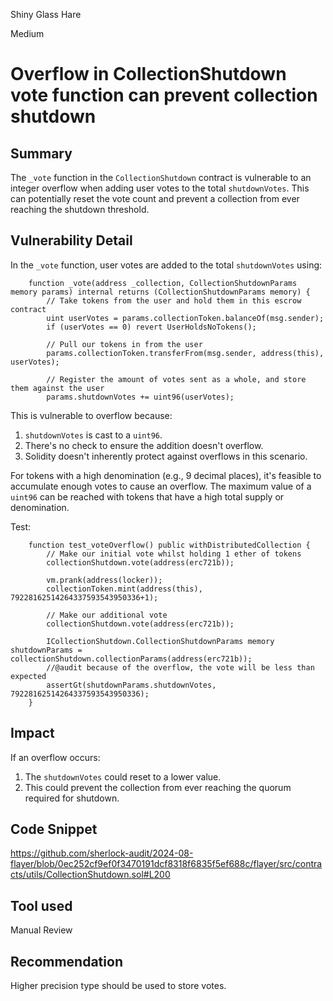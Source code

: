 Shiny Glass Hare

Medium

# Overflow in CollectionShutdown vote function can prevent collection shutdown

## Summary

The `_vote` function in the `CollectionShutdown` contract is vulnerable to an integer overflow when adding user votes to the total `shutdownVotes`. This can potentially reset the vote count and prevent a collection from ever reaching the shutdown threshold.


## Vulnerability Detail

In the `_vote` function, user votes are added to the total `shutdownVotes` using:

```solidity
    function _vote(address _collection, CollectionShutdownParams memory params) internal returns (CollectionShutdownParams memory) {
        // Take tokens from the user and hold them in this escrow contract
        uint userVotes = params.collectionToken.balanceOf(msg.sender);
        if (userVotes == 0) revert UserHoldsNoTokens();

        // Pull our tokens in from the user
        params.collectionToken.transferFrom(msg.sender, address(this), userVotes);

        // Register the amount of votes sent as a whole, and store them against the user
        params.shutdownVotes += uint96(userVotes);
```

This is vulnerable to overflow because:
1. `shutdownVotes` is cast to a `uint96`.
2. There's no check to ensure the addition doesn't overflow.
3. Solidity doesn't inherently protect against overflows in this scenario.

For tokens with a high denomination (e.g., 9 decimal places), it's feasible to accumulate enough votes to cause an overflow. The maximum value of a `uint96`  can be reached with tokens that have a high total supply or denomination.

Test:
```solidity 
    function test_voteOverflow() public withDistributedCollection {
        // Make our initial vote whilst holding 1 ether of tokens
        collectionShutdown.vote(address(erc721b));

        vm.prank(address(locker));
        collectionToken.mint(address(this), 79228162514264337593543950336+1);

        // Make our additional vote
        collectionShutdown.vote(address(erc721b));

        ICollectionShutdown.CollectionShutdownParams memory shutdownParams = collectionShutdown.collectionParams(address(erc721b));
        //@audit because of the overflow, the vote will be less than expected
        assertGt(shutdownParams.shutdownVotes, 79228162514264337593543950336);
    }
```

## Impact
If an overflow occurs:
1. The `shutdownVotes` could reset to a lower value.
2. This could prevent the collection from ever reaching the quorum required for shutdown.

## Code Snippet

https://github.com/sherlock-audit/2024-08-flayer/blob/0ec252cf9ef0f3470191dcf8318f6835f5ef688c/flayer/src/contracts/utils/CollectionShutdown.sol#L200

## Tool used

Manual Review

## Recommendation
Higher precision type should be used to store votes.